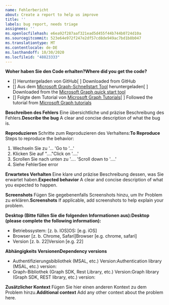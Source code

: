 ```yaml
---
name: Fehlerbericht
about: Create a report to help us improve
title: ''
labels: bug report, needs triage
assignees: ''
ms.openlocfilehash: e6ea92f287aaf321ead5d455f44b744b0724d10a
ms.sourcegitcommit: 523e64e972f247e2df57cd8de949ac7bd1b8b047
ms.translationtype: MT
ms.contentlocale: de-DE
ms.lasthandoff: 10/30/2020
ms.locfileid: "48823333"
---
```

<span data-ttu-id="63702-102">**Woher haben Sie den Code erhalten?**</span><span class="sxs-lookup"><span data-stu-id="63702-102">**Where did you get the code?**</span></span>
- <span data-ttu-id="63702-103">[] Heruntergeladen von GitHub</span><span class="sxs-lookup"><span data-stu-id="63702-103">[ ] Downloaded from GitHub</span></span>
- <span data-ttu-id="63702-104">[] Aus dem [Microsoft Graph-Schnellstart Tool](https://developer.microsoft.com/graph/quick-start) heruntergeladen</span><span class="sxs-lookup"><span data-stu-id="63702-104">[ ] Downloaded from the [Microsoft Graph quick start tool](https://developer.microsoft.com/graph/quick-start)</span></span>
- <span data-ttu-id="63702-105">[] Folgte dem Tutorial von [Microsoft Graph Tutorials](https://docs.microsoft.com/graph/tutorials)</span><span class="sxs-lookup"><span data-stu-id="63702-105">[ ] Followed the tutorial from [Microsoft Graph tutorials](https://docs.microsoft.com/graph/tutorials)</span></span>

<span data-ttu-id="63702-106">**Beschreiben des Fehlers** Eine übersichtliche und präzise Beschreibung des Fehlers.</span><span class="sxs-lookup"><span data-stu-id="63702-106">**Describe the bug** A clear and concise description of what the bug is.</span></span>

<span data-ttu-id="63702-107">**Reproduzieren** Schritte zum Reproduzieren des Verhaltens:</span><span class="sxs-lookup"><span data-stu-id="63702-107">**To Reproduce** Steps to reproduce the behavior:</span></span>
1. <span data-ttu-id="63702-108">Wechseln Sie zu '... '</span><span class="sxs-lookup"><span data-stu-id="63702-108">Go to '...'</span></span>
2. <span data-ttu-id="63702-109">Klicken Sie auf "...."</span><span class="sxs-lookup"><span data-stu-id="63702-109">Click on '....'</span></span>
3. <span data-ttu-id="63702-110">Scrollen Sie nach unten zu '.... '</span><span class="sxs-lookup"><span data-stu-id="63702-110">Scroll down to '....'</span></span>
4. <span data-ttu-id="63702-111">Siehe Fehler</span><span class="sxs-lookup"><span data-stu-id="63702-111">See error</span></span>

<span data-ttu-id="63702-112">**Erwartetes Verhalten** Eine klare und präzise Beschreibung dessen, was Sie erwartet haben.</span><span class="sxs-lookup"><span data-stu-id="63702-112">**Expected behavior** A clear and concise description of what you expected to happen.</span></span>

<span data-ttu-id="63702-113">**Screenshots** Fügen Sie gegebenenfalls Screenshots hinzu, um Ihr Problem zu erklären.</span><span class="sxs-lookup"><span data-stu-id="63702-113">**Screenshots** If applicable, add screenshots to help explain your problem.</span></span>

<span data-ttu-id="63702-114">**Desktop (Bitte füllen Sie die folgenden Informationen aus):**</span><span class="sxs-lookup"><span data-stu-id="63702-114">**Desktop (please complete the following information):**</span></span>
 - <span data-ttu-id="63702-115">Betriebssystem: [z. b. IOS]</span><span class="sxs-lookup"><span data-stu-id="63702-115">OS: [e.g. iOS]</span></span>
 - <span data-ttu-id="63702-116">Browser [z. b. Chrome, Safari]</span><span class="sxs-lookup"><span data-stu-id="63702-116">Browser [e.g. chrome, safari]</span></span>
 - <span data-ttu-id="63702-117">Version [z. b. 22]</span><span class="sxs-lookup"><span data-stu-id="63702-117">Version [e.g. 22]</span></span>

<span data-ttu-id="63702-118">**Abhängigkeits Versionen**</span><span class="sxs-lookup"><span data-stu-id="63702-118">**Dependency versions**</span></span>
 - <span data-ttu-id="63702-119">Authentifizierungsbibliothek (MSAL, etc.) Version:</span><span class="sxs-lookup"><span data-stu-id="63702-119">Authentication library (MSAL, etc.) version:</span></span>
 - <span data-ttu-id="63702-120">Graph-Bibliothek (Graph SDK, Rest Library, etc.) Version:</span><span class="sxs-lookup"><span data-stu-id="63702-120">Graph library (Graph SDK, REST library, etc.) version:</span></span>  

<span data-ttu-id="63702-121">**Zusätzlicher Kontext** Fügen Sie hier einen anderen Kontext zu dem Problem hinzu.</span><span class="sxs-lookup"><span data-stu-id="63702-121">**Additional context** Add any other context about the problem here.</span></span>
